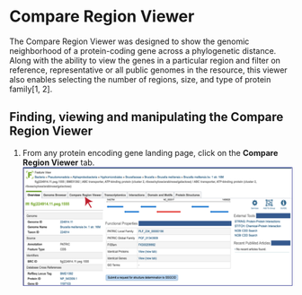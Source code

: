 # Compare Region Viewer

The Compare Region Viewer was designed to show the genomic neighborhood of a protein-coding gene across a phylogenetic distance. Along with the ability to view the genes in a particular region and filter on reference, representative or all public genomes in the resource, this viewer also enables selecting the number of regions, size, and type of protein family[1, 2].

## Finding, viewing and manipulating the Compare Region Viewer
1.	From any protein encoding gene landing page, click on the **Compare Region Viewer** tab.
![Compare Region View tab on the Feature Landing page](./images/Figure_1_CRV_tab.png "Compare Region Viewer tab.")

